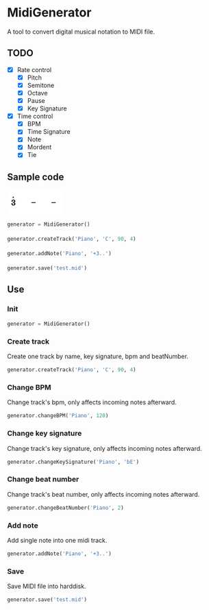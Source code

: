 # MidiGenerator

A tool to convert digital musical notation to MIDI file.

## TODO

- [x] Rate control
  - [x] Pitch
  - [x] Semitone
  - [x] Octave
  - [x] Pause
  - [x] Key Signature
- [x] Time control
  - [x] BPM
  - [x] Time Signature
  - [x] Note
  - [x] Mordent
  - [x] Tie

## Sample code

![](../assets/Snipaste_2022-06-02_10-42-26.jpg)

``` python
generator = MidiGenerator()

generator.createTrack('Piano', 'C', 90, 4)

generator.addNote('Piano', '+3..')

generator.save('test.mid')
```

## Use

### Init

``` python
generator = MidiGenerator()
```

### Create track

Create one track by name, key signature, bpm and beatNumber.

``` python
generator.createTrack('Piano', 'C', 90, 4)
```

### Change BPM

Change track's bpm, only affects incoming notes afterward.

``` python
generator.changeBPM('Piano', 120)
```

### Change key signature

Change track's key signature, only affects incoming notes afterward.

``` python
generator.changeKeySignature('Piano', 'bE')
```

### Change beat number

Change track's beat number, only affects incoming notes afterward.

``` python
generator.changeBeatNumber('Piano', 2)
```

### Add note

Add single note into one midi track.

``` python
generator.addNote('Piano', '+3..')
```

### Save

Save MIDI file into harddisk.

``` python
generator.save('test.mid')
```